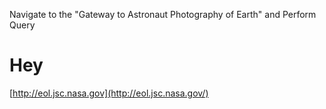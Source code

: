 Navigate to the "Gateway to Astronaut Photography of Earth" and Perform Query

# Hey

[http://eol.jsc.nasa.gov](http://eol.jsc.nasa.gov/)
